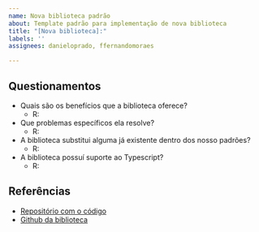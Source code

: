 ```yaml
---
name: Nova biblioteca padrão
about: Template padrão para implementação de nova biblioteca
title: "[Nova biblioteca]:"
labels: ''
assignees: danieloprado, ffernandomoraes

---
```


## Questionamentos

- Quais são os benefícios que a biblioteca oferece?
  - R:
- Que problemas específicos ela resolve?
  - R:
- A biblioteca substitui alguma já existente dentro dos nosso padrões?
  - R:
- A biblioteca possuí suporte ao Typescript?
  - R:

## Referências

- [Repositório com o código](URL_AQUI)
- [Github da biblioteca](URL_AQUI)
